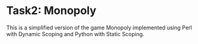 # Task2: Monopoly
This is a simplified version of the game Monopoly implemented using Perl with Dynamic Scoping and Python with Static Scoping.